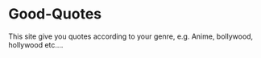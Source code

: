 # Good-Quotes
 This site give you quotes according to your genre, e.g. Anime, bollywood, hollywood etc....
